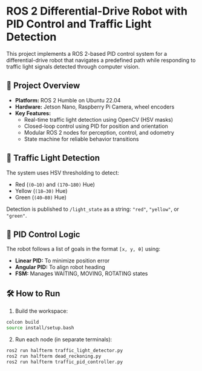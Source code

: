 # ROS 2 Differential-Drive Robot with PID Control and Traffic Light Detection

This project implements a ROS 2-based PID control system for a differential-drive robot that navigates a predefined path while responding to traffic light signals detected through computer vision.

## 🧠 Project Overview

- **Platform:** ROS 2 Humble on Ubuntu 22.04
- **Hardware:** Jetson Nano, Raspberry Pi Camera, wheel encoders
- **Key Features:**
  - Real-time traffic light detection using OpenCV (HSV masks)
  - Closed-loop control using PID for position and orientation
  - Modular ROS 2 nodes for perception, control, and odometry
  - State machine for reliable behavior transitions


## 🚦 Traffic Light Detection

The system uses HSV thresholding to detect:
- Red (`(0–10)` and `(170–180)` Hue)
- Yellow (`(18–30)` Hue)
- Green (`(40–80)` Hue)

Detection is published to `/light_state` as a string: `"red"`, `"yellow"`, or `"green"`.

## 📍 PID Control Logic

The robot follows a list of goals in the format `[x, y, θ]` using:
- **Linear PID:** To minimize position error
- **Angular PID:** To align robot heading
- **FSM:** Manages WAITING, MOVING, ROTATING states

## 🛠️ How to Run

1. Build the workspace:

```bash
colcon build
source install/setup.bash
```

2. Run each node (in separate terminals):
```bash
ros2 run halfterm traffic_light_detector.py
ros2 run halfterm dead_reckoning.py
ros2 run halfterm traffic_pid_controller.py
```

